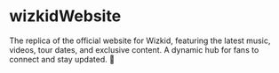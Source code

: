 # wizkidWebsite
The replica of the official website for Wizkid, featuring the latest music, videos, tour dates, and exclusive content. A dynamic hub for fans to connect and stay updated. 🎤
